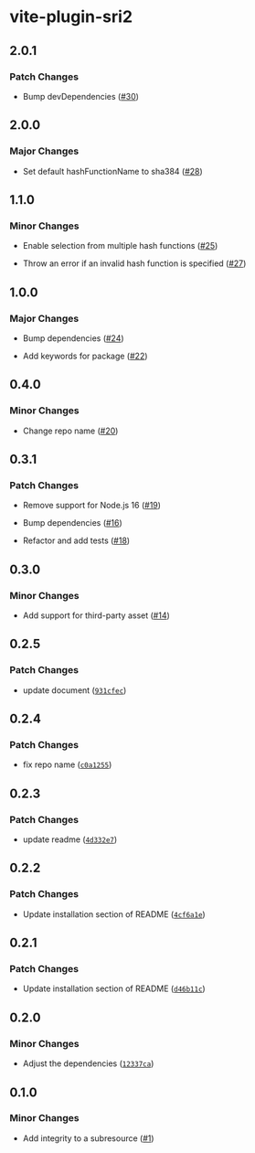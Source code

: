 # vite-plugin-sri2

## 2.0.1

### Patch Changes

- Bump devDependencies ([#30](https://github.com/keita-hino/vite-plugin-sri2/pull/30))

## 2.0.0

### Major Changes

- Set default hashFunctionName to sha384 ([#28](https://github.com/keita-hino/vite-plugin-sri2/pull/28))

## 1.1.0

### Minor Changes

- Enable selection from multiple hash functions ([#25](https://github.com/keita-hino/vite-plugin-sri2/pull/25))

- Throw an error if an invalid hash function is specified ([#27](https://github.com/keita-hino/vite-plugin-sri2/pull/27))

## 1.0.0

### Major Changes

- Bump dependencies ([#24](https://github.com/keita-hino/vite-plugin-sri2/pull/24))

- Add keywords for package ([#22](https://github.com/keita-hino/vite-plugin-sri2/pull/22))

## 0.4.0

### Minor Changes

- Change repo name ([#20](https://github.com/keita-hino/vite-plugin-sri2/pull/20))

## 0.3.1

### Patch Changes

- Remove support for Node.js 16 ([#19](https://github.com/keita-hino/vite-plugin-sri2/pull/19))

- Bump dependencies ([#16](https://github.com/keita-hino/vite-plugin-sri2/pull/16))

- Refactor and add tests ([#18](https://github.com/keita-hino/vite-plugin-sri2/pull/18))

## 0.3.0

### Minor Changes

- Add support for third-party asset ([#14](https://github.com/keita-hino/vite-plugin-sri2/pull/14))

## 0.2.5

### Patch Changes

- update document ([`931cfec`](https://github.com/keita-hino/vite-plugin-sri2/commit/931cfec501bddb37b96d19c86e2bc256aec4e406))

## 0.2.4

### Patch Changes

- fix repo name ([`c0a1255`](https://github.com/keita-hino/vite-plugin-sri2/commit/c0a125575f8f2bfb3c1665f70129523b28375ed5))

## 0.2.3

### Patch Changes

- update readme ([`4d332e7`](https://github.com/keita-hino/vite-plugin-sri2/commit/4d332e75a7d1d8de92795b25a0470fba1d4a4397))

## 0.2.2

### Patch Changes

- Update installation section of README ([`4cf6a1e`](https://github.com/keita-hino/vite-plugin-sri2/commit/4cf6a1eff1ba7f91b22c13a3b4d21eea33fa6a69))

## 0.2.1

### Patch Changes

- Update installation section of README ([`d46b11c`](https://github.com/keita-hino/vite-plugin-sri2/commit/d46b11c5bbbd00c241fc9246f894881ae9563f98))

## 0.2.0

### Minor Changes

- Adjust the dependencies ([`12337ca`](https://github.com/keita-hino/vite-plugin-sri2/commit/12337ca8f74ca3ed1e5d811d5d87f5ceede95a22))

## 0.1.0

### Minor Changes

- Add integrity to a subresource ([#1](https://github.com/keita-hino/vite-plugin-sri2/pull/1))
